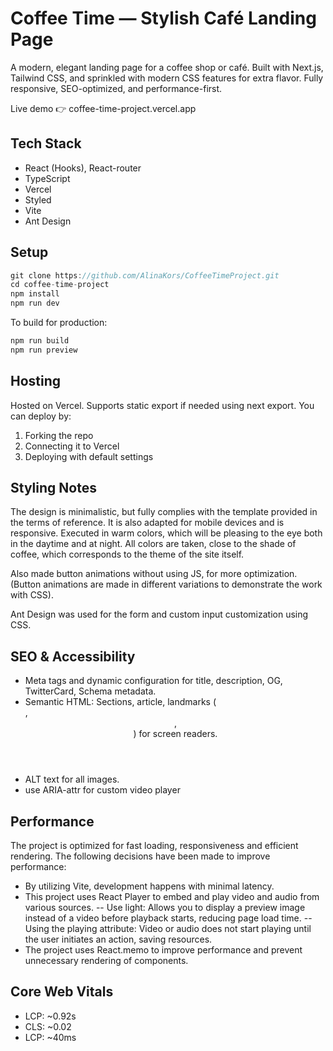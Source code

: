 # Coffee Time — Stylish Café Landing Page

A modern, elegant landing page for a coffee shop or café. Built with Next.js, Tailwind CSS, and sprinkled with modern CSS features for extra flavor. Fully responsive, SEO-optimized, and performance-first.

Live demo 👉 coffee-time-project.vercel.app

## Tech Stack

- React (Hooks), React-router
- TypeScript
- Vercel
- Styled
- Vite
- Ant Design

## Setup

```js
git clone https://github.com/AlinaKors/CoffeeTimeProject.git
cd coffee-time-project
npm install
npm run dev
```

To build for production:

```js
npm run build
npm run preview
```

## Hosting

Hosted on Vercel. Supports static export if needed using next export.
You can deploy by:

1. Forking the repo
2. Connecting it to Vercel
3. Deploying with default settings

## Styling Notes

The design is minimalistic, but fully complies with the template provided in the terms of reference.
It is also adapted for mobile devices and is responsive. Executed in warm colors, which will be pleasing to the eye both in the daytime and at night.
All colors are taken, close to the shade of coffee, which corresponds to the theme of the site itself.

Also made button animations without using JS, for more optimization. (Button animations are made in different variations to demonstrate the work with CSS).

Ant Design was used for the form and custom input customization using CSS.

## SEO & Accessibility

- Meta tags and dynamic <Head> configuration for title, description, OG, TwitterCard, Schema metadata.
- Semantic HTML: Sections, article, landmarks (<main>, <header>, <footer>) for screen readers.
- ALT text for all images.
- use ARIA-attr for custom video player

## Performance

The project is optimized for fast loading, responsiveness and efficient rendering. The following decisions have been made to improve performance:

- By utilizing Vite, development happens with minimal latency.
- This project uses React Player to embed and play video and audio from various sources.
  -- Use light: Allows you to display a preview image instead of a video before playback starts, reducing page load time.
  -- Using the playing attribute: Video or audio does not start playing until the user initiates an action, saving resources.
- The project uses React.memo to improve performance and prevent unnecessary rendering of components.

## Core Web Vitals

- LCP: ~0.92s
- CLS: ~0.02
- LCP: ~40ms
